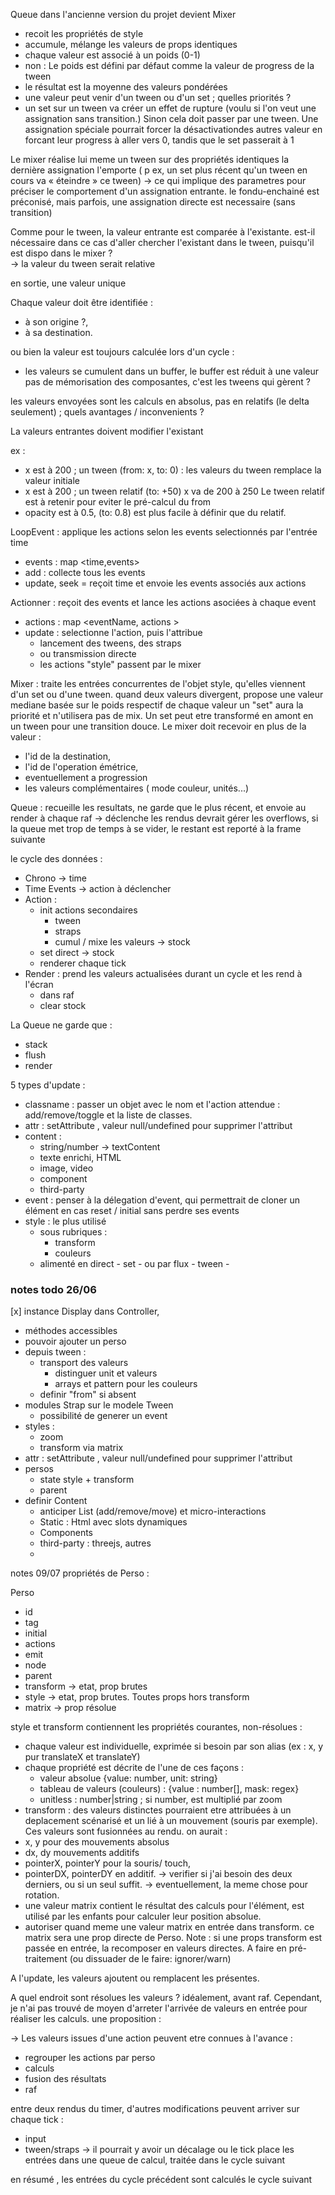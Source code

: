 Queue dans l'ancienne version du projet devient Mixer

- recoit les propriétés de style
- accumule, mélange les valeurs de props identiques
- chaque valeur est associé à un poids (0-1)
- non : Le poids est défini par défaut comme la valeur de progress de la tween
- le résultat est la moyenne des valeurs pondérées
- une valeur peut venir d'un tween ou d'un set ; quelles priorités ?
- un set sur un tween va créer un effet de rupture (voulu si l'on veut une assignation sans transition.) Sinon cela doit passer par une tween.
  Une assignation spéciale pourrait forcer la désactivationdes autres valeur en forcant leur progress à aller vers 0, tandis que le set passerait à 1

Le mixer réalise lui meme un tween sur des propriétés identiques
la dernière assignation l'emporte ( p ex, un set plus récent qu'un tween en cours va « éteindre » ce tween)
-> ce qui implique des parametres pour préciser le comportement d'un assignation entrante.
le fondu-enchainé est préconisé, mais parfois, une assignation directe est necessaire (sans transition)

Comme pour le tween, la valeur entrante est comparée à l'existante. est-il nécessaire dans ce cas d'aller chercher l'existant dans le tween, puisqu'il est dispo dans le mixer ?  
-> la valeur du tween serait relative

en sortie, une valeur unique

Chaque valeur doit être identifiée :

- à son origine ?,
- à sa destination.

ou bien la valeur est toujours calculée lors d'un cycle :

- les valeurs se cumulent dans un buffer,
  le buffer est réduit à une valeur
  pas de mémorisation des composantes, c'est les tweens qui gèrent ?

les valeurs envoyées sont les calculs en absolus, pas en relatifs (le delta seulement) ; quels avantages / inconvenients ?

La valeurs entrantes doivent modifier l'existant

ex :

- x est à 200 ; un tween (from: x, to: 0) : les valeurs du tween remplace la valeur initiale
- x est à 200 ; un tween relatif (to: +50) x va de 200 à 250
  Le tween relatif est à retenir pour eviter le pré-calcul du from
- opacity est à 0.5, (to: 0.8) est plus facile à définir que du relatif.

LoopEvent : applique les actions selon les events selectionnés par l'entrée time

- events : map <time,events>
- add : collecte tous les events
- update, seek = reçoit time et envoie les events associés aux actions

Actionner : reçoit des events et lance les actions asociées à chaque event

- actions : map <eventName, actions >
- update : selectionne l'action, puis l'attribue
  - lancement des tweens, des straps
  - ou transmission directe
  - les actions "style" passent par le mixer

Mixer : traite les entrées concurrentes de l'objet style, qu'elles viennent d'un set ou d'une tween. quand deux valeurs divergent, propose une valeur mediane basée sur le poids respectif de chaque valeur
un "set" aura la priorité et n'utilisera pas de mix. Un set peut etre transformé en amont en un tween pour une transition douce.
Le mixer doit recevoir en plus de la valeur :

- l'id de la destination,
- l'id de l'operation émétrice,
- eventuellement a progression
- les valeurs complémentaires ( mode couleur, unités...)

Queue : recueille les resultats, ne garde que le plus récent, et envoie au render à chaque raf -> déclenche les rendus
devrait gérer les overflows, si la queue met trop de temps à se vider, le restant est reporté à la frame suivante

le cycle des données :

- Chrono -> time
- Time Events -> action à déclencher
- Action :
  - init actions secondaires
    - tween
    - straps
    - cumul / mixe les valeurs -> stock
  - set direct -> stock
  - renderer chaque tick
- Render : prend les valeurs actualisées durant un cycle et les rend à l'écran
  - dans raf
  - clear stock

La Queue ne garde que :

- stack
- flush
- render

5 types d'update :

- classname : passer un objet avec le nom et l'action attendue : add/remove/toggle et la liste de classes.
- attr : setAttribute , valeur null/undefined pour supprimer l'attribut
- content :
  - string/number -> textContent
  - texte enrichi, HTML
  - image, video
  - component
  - third-party
- event : penser à la délegation d'event, qui permettrait de cloner un élément en cas reset / initial sans perdre ses events
- style : le plus utilisé
  - sous rubriques :
    - transform
    - couleurs
  - alimenté en direct - set - ou par flux - tween -

### notes todo 26/06

[x] instance Display dans Controller,

- méthodes accessibles
- pouvoir ajouter un perso
- depuis tween :
  - transport des valeurs
    - distinguer unit et valeurs
    - arrays et pattern pour les couleurs
  - definir "from" si absent
- modules Strap sur le modele Tween
  - possibilité de generer un event
- styles :
  - zoom
  - transform via matrix
- attr : setAttribute , valeur null/undefined pour supprimer l'attribut
- persos
  - state style + transform
  - parent
- definir Content
  - anticiper List (add/remove/move) et micro-interactions
  - Static : Html avec slots dynamiques
  - Components
  - third-party : threejs, autres
  -

notes 09/07
propriétés de Perso :

Perso

- id
- tag
- initial
- actions
- emit
- node
- parent
- transform -> etat, prop brutes
- style -> etat, prop brutes. Toutes props hors transform
- matrix -> prop résolue

style et transform contiennent les propriétés courantes, non-résolues :

- chaque valeur est individuelle, exprimée si besoin par son alias
  (ex : x, y pur translateX et translateY)
- chaque propriété est décrite de l'une de ces façons :
  - valeur absolue {value: number, unit: string}
  - tableau de valeurs (couleurs) : {value : number[], mask: regex}
  - unitless : number|string ; si number, est multiplié par zoom
- transform :
  des valeurs distinctes pourraient etre attribuées à un deplacement scénarisé et un lié à un mouvement (souris par exemple). Ces valeurs sont fusionnées au rendu.
  on aurait :
- x, y pour des mouvements absolus
- dx, dy mouvements additifs
- pointerX, pointerY pour la souris/ touch,
- pointerDX, pointerDY en additif.
  -> verifier si j'ai besoin des deux derniers, ou si un seul suffit.
  -> eventuellement, la meme chose pour rotation.
- une valeur matrix contient le résultat des calculs pour l'élément, est utilisé par les enfants pour calculer leur position absolue.
- autoriser quand meme une valeur matrix en entrée dans transform. ce matrix sera une prop directe de Perso.
  Note : si une props transform est passée en entrée, la recomposer en valeurs directes. A faire en pré-traitement (ou dissuader de le faire: ignorer/warn)

A l'update, les valeurs ajoutent ou remplacent les présentes.

A quel endroit sont résolues les valeurs ? idéalement, avant raf.
Cependant, je n'ai pas trouvé de moyen d'arreter l'arrivée de valeurs en entrée pour réaliser les calculs. une proposition :

-> Les valeurs issues d'une action peuvent etre connues à l'avance :

- regrouper les actions par perso
- calculs
- fusion des résultats
- raf

entre deux rendus du timer, d'autres modifications peuvent arriver sur chaque tick :

- input
- tween/straps
  -> il pourrait y avoir un décalage ou le tick place les entrées dans une queue de calcul, traitée dans le cycle suivant

en résumé , les entrées du cycle précédent sont calculés le cycle suivant
